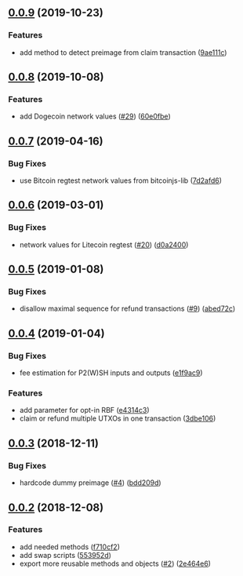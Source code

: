 ## [0.0.9](https://github.com/BoltzExchange/boltz-core/compare/v0.0.8...v0.0.9) (2019-10-23)


### Features

* add method to detect preimage from claim transaction ([9ae111c](https://github.com/BoltzExchange/boltz-core/commit/9ae111c))



## [0.0.8](https://github.com/BoltzExchange/boltz-core/compare/v0.0.7...v0.0.8) (2019-10-08)


### Features

* add Dogecoin network values ([#29](https://github.com/BoltzExchange/boltz-core/issues/29)) ([60e0fbe](https://github.com/BoltzExchange/boltz-core/commit/60e0fbe))



## [0.0.7](https://github.com/BoltzExchange/boltz-core/compare/v0.0.6...v0.0.7) (2019-04-16)


### Bug Fixes

* use Bitcoin regtest network values from bitcoinjs-lib ([7d2afd6](https://github.com/BoltzExchange/boltz-core/commit/7d2afd6))



## [0.0.6](https://github.com/BoltzExchange/boltz-core/compare/v0.0.5...v0.0.6) (2019-03-01)


### Bug Fixes

* network values for Litecoin regtest ([#20](https://github.com/BoltzExchange/boltz-core/issues/20)) ([d0a2400](https://github.com/BoltzExchange/boltz-core/commit/d0a2400))



## [0.0.5](https://github.com/BoltzExchange/boltz-core/compare/v0.0.4...v0.0.5) (2019-01-08)


### Bug Fixes

* disallow maximal sequence for refund transactions ([#9](https://github.com/BoltzExchange/boltz-core/issues/9)) ([abed72c](https://github.com/BoltzExchange/boltz-core/commit/abed72c))



## [0.0.4](https://github.com/BoltzExchange/boltz-core/compare/v0.0.3...v0.0.4) (2019-01-04)


### Bug Fixes

* fee estimation for P2(W)SH inputs and outputs ([e1f9ac9](https://github.com/BoltzExchange/boltz-core/commit/e1f9ac9))


### Features

* add parameter for opt-in RBF ([e4314c3](https://github.com/BoltzExchange/boltz-core/commit/e4314c3))
* claim or refund multiple UTXOs in one transaction ([3dbe106](https://github.com/BoltzExchange/boltz-core/commit/3dbe106))



## [0.0.3](https://github.com/BoltzExchange/boltz-core/compare/v0.0.2...v0.0.3) (2018-12-11)


### Bug Fixes

* hardcode dummy preimage ([#4](https://github.com/BoltzExchange/boltz-core/issues/4)) ([bdd209d](https://github.com/BoltzExchange/boltz-core/commit/bdd209d))



## [0.0.2](https://github.com/BoltzExchange/boltz-core/compare/v0.0.1...v0.0.2) (2018-12-08)


### Features

* add needed methods ([f710cf2](https://github.com/BoltzExchange/boltz-core/commit/f710cf2))
* add swap scripts ([553952d](https://github.com/BoltzExchange/boltz-core/commit/553952d))
* export more reusable methods and objects ([#2](https://github.com/BoltzExchange/boltz-core/issues/2)) ([2e464e6](https://github.com/BoltzExchange/boltz-core/commit/2e464e6))



